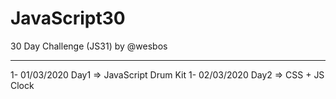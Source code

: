 # JavaScript30

30 Day Challenge (JS31) by @wesbos

---------------------------------------------------
1- 01/03/2020 Day1 => JavaScript Drum Kit
1- 02/03/2020 Day2 => CSS + JS Clock
